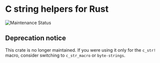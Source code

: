 # C string helpers for Rust

![Maintenance Status](https://img.shields.io/badge/maintenance-deprecated-red.svg)

## Deprecation notice

This crate is no longer maintained. If you were using it only for the `c_str!`
macro, consider switching to `c_str_macro` or `byte-strings`.
